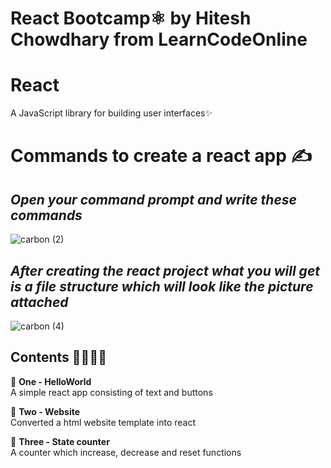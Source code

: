 # React Bootcamp⚛ by Hitesh Chowdhary from LearnCodeOnline

# React
A JavaScript library for building user interfaces✨

# Commands to create a react app ✍
 ## _Open your command prompt and write these commands_<br>

![carbon (2)](https://user-images.githubusercontent.com/69143883/103172204-cea28e80-4877-11eb-8a9b-0f382462cfb1.png)

 ## _After creating the react project what you will get is a file structure which will look like the picture attached_

![carbon (4)](https://user-images.githubusercontent.com/69143883/103172327-b121f480-4878-11eb-8c90-6cf87bce996e.png)

## Contents 📕📗📘📙
  📌 <b>One - HelloWorld</b><br>
     A simple react app consisting of text and buttons<br>
    
  📌 <b>Two - Website</b><br>
     Converted a html website template into react<br>
    
  📌 <b>Three - State counter</b><br>
     A counter which increase, decrease and reset functions





